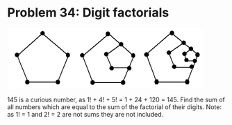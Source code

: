 # Problem 34: Digit factorials

![p334](img/034.gif)

145 is a curious number, as 1! + 4! + 5! = 1 + 24 + 120 = 145. Find the
sum of all numbers which are equal to the sum of the factorial of their
digits. Note: as 1! = 1 and 2! = 2 are not sums they are not included.